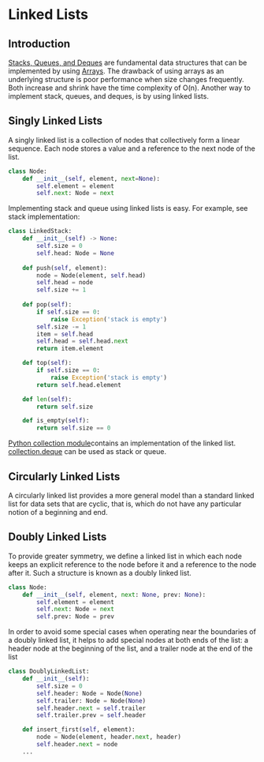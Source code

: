 # Linked Lists

## Introduction
[Stacks, Queues, and Deques](https://github.com/dimastatz/courses-and-books/blob/master/python-data-structures/book/stack-queues-deques.md) are fundamental data structures that can be implemented by using [Arrays](https://github.com/dimastatz/courses-and-books/blob/master/python-data-structures/book/array-based-sequences.md). The drawback of using arrays as an underlying structure is poor performance when size changes frequently. Both increase and shrink have the time complexity of O(n). Another way to implement stack, queues, and deques, is by using linked lists.

## Singly Linked Lists
A singly linked list is a collection of nodes that collectively form a linear sequence. Each node stores a value and a reference to the next node of the list.

```Python
class Node:
    def __init__(self, element, next=None):
        self.element = element
        self.next: Node = next
```
Implementing stack and queue using linked lists is easy. For example, see stack implementation:
```Python
class LinkedStack:
    def __init__(self) -> None:
        self.size = 0
        self.head: Node = None
        
    def push(self, element):
        node = Node(element, self.head)
        self.head = node
        self.size += 1
        
    def pop(self):
        if self.size == 0:
            raise Exception('stack is empty')
        self.size -= 1
        item = self.head
        self.head = self.head.next
        return item.element

    def top(self):
        if self.size == 0:
            raise Exception('stack is empty')
        return self.head.element

    def len(self):
        return self.size

    def is_empty(self):
        return self.size == 0
```
[Python collection module](https://github.com/python/cpython/blob/main/Modules/_collectionsmodule.c#L71)contains an implementation of the linked list. [collection.deque](https://realpython.com/python-deque/) can be used as stack or queue. 

## Circularly Linked Lists
A circularly linked list provides a more general model than a standard linked list for data sets that are cyclic, that is, which do not have any particular notion of a beginning and end.

## Doubly Linked Lists
To provide greater symmetry, we define a linked list in which each node keeps an explicit reference to the node before it and a reference to the node after it. Such a structure is known as a doubly linked list.
```Python
class Node:
    def __init__(self, element, next: None, prev: None):
        self.element = element
        self.next: Node = next
        self.prev: Node = prev
```
In order to avoid some special cases when operating near the boundaries of a doubly linked list, it helps to add special nodes at both ends of the list: a header node at the beginning of the list, and a trailer node at the end of the list
```Python
class DoublyLinkedList:
    def __init__(self):
        self.size = 0
        self.header: Node = Node(None)
        self.trailer: Node = Node(None)
        self.header.next = self.trailer
        self.trailer.prev = self.header

    def insert_first(self, element):
        node = Node(element, header.next, header)
        self.header.next = node
    ...
```
